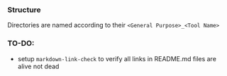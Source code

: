 ### Structure
Directories are named according to their `<General Purpose>_<Tool Name>`

### TO-DO:
- setup `markdown-link-check` to verify all links in README.md files are alive not dead

>
